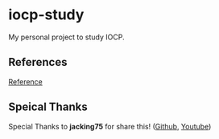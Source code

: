 # iocp-study
 My personal project to study IOCP.  
 
 ## References
 [Reference](https://github.com/jacking75/edu_cpp_IOCP)  
 
 ## Speical Thanks
 Special Thanks to **jacking75** for share this! ([Github](https://github.com/jacking75), [Youtube](https://www.youtube.com/@jacking75))  
